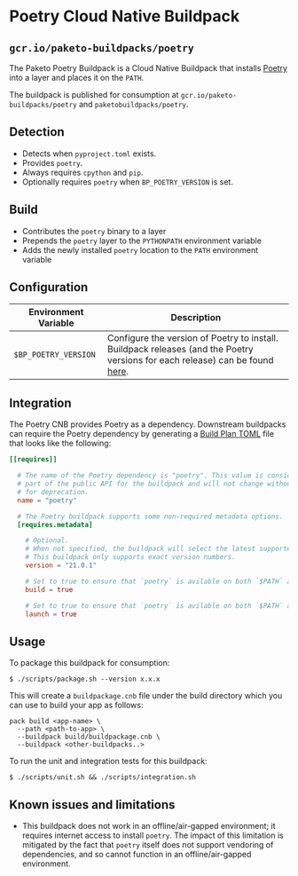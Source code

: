 # Poetry Cloud Native Buildpack
## `gcr.io/paketo-buildpacks/poetry`

The Paketo Poetry Buildpack is a Cloud Native Buildpack that installs [Poetry](https://python-poetry.org/) into a
layer and places it on the `PATH`.

The buildpack is published for consumption at `gcr.io/paketo-buildpacks/poetry` and
`paketobuildpacks/poetry`.

## Detection

* Detects when `pyproject.toml` exists.
* Provides `poetry`.
* Always requires `cpython` and `pip`.
* Optionally requires `poetry` when `BP_POETRY_VERSION` is set.

## Build
* Contributes the `poetry` binary to a layer
* Prepends the `poetry` layer to the `PYTHONPATH` environment variable
* Adds the newly installed `poetry` location to the `PATH` environment variable

## Configuration
| Environment Variable | Description                                                                                                                                                                          |
|----------------------|--------------------------------------------------------------------------------------------------------------------------------------------------------------------------------------|
| `$BP_POETRY_VERSION` | Configure the version of Poetry to install. Buildpack releases (and the Poetry versions for each release) can be found [here](https://github.com/paketo-buildpacks/poetry/releases). |

## Integration

The Poetry CNB provides Poetry as a dependency. Downstream buildpacks can require the Poetry
dependency by generating a [Build Plan
TOML](https://github.com/buildpacks/spec/blob/master/buildpack.md#build-plan-toml)
file that looks like the following:

```toml
[[requires]]

  # The name of the Poetry dependency is "poetry". This value is considered
  # part of the public API for the buildpack and will not change without a plan
  # for deprecation.
  name = "poetry"

  # The Poetry buildpack supports some non-required metadata options.
  [requires.metadata]

    # Optional.
    # When not specified, the buildpack will select the latest supported version from buildpack.toml
    # This buildpack only supports exact version numbers.
    version = "21.0.1"

    # Set to true to ensure that `poetry` is avilable on both `$PATH` and `$PYTHONPATH` for subsequent buildpacks.
    build = true

    # Set to true to ensure that `poetry` is avilable on both `$PATH` and `$PYTHONPATH` for the launch containers.
    launch = true
```

## Usage

To package this buildpack for consumption:
```
$ ./scripts/package.sh --version x.x.x
```
This will create a `buildpackage.cnb` file under the build directory which you
can use to build your app as follows:

```shell
pack build <app-name> \
  --path <path-to-app> \
  --buildpack build/buildpackage.cnb \
  --buildpack <other-buildpacks..>
```

To run the unit and integration tests for this buildpack:
```shell
$ ./scripts/unit.sh && ./scripts/integration.sh
```

## Known issues and limitations

* This buildpack does not work in an offline/air-gapped environment; it
  requires internet access to install `poetry`. The impact of this limitation
  is mitigated by the fact that `poetry` itself does not support vendoring of
  dependencies, and so cannot function in an offline/air-gapped environment.
